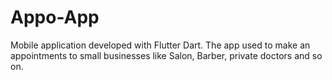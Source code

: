 # Appo-App
Mobile application developed with Flutter Dart. The app used to make an appointments to small businesses like Salon, Barber, private doctors and so on.

